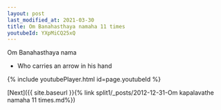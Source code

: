 ```yaml
---
layout: post
last_modified_at: 2021-03-30
title: Om Banahasthaya namaha 11 times
youtubeId: YXpMiCQ25xQ
---
```

 
 
Om Banahasthaya nama 
 
 -  Who carries an arrow in his hand 
 
  
 
  
 
 
 
 
 
 


{% include youtubePlayer.html id=page.youtubeId %}
 
[Next]({{ site.baseurl }}{% link  split1/_posts/2012-12-31-Om kapalavathe namaha 11 times.md%})
 
